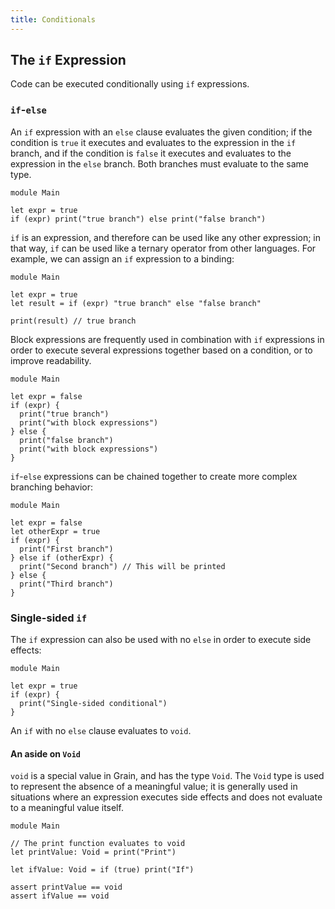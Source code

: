 ```yaml
---
title: Conditionals
---
```


## The `if` Expression

Code can be executed conditionally using `if` expressions.

### `if`-`else`

An `if` expression with an `else` clause evaluates the given condition; if the condition is `true` it executes and evaluates to the expression in the `if` branch, and if the condition is `false` it executes and evaluates to the expression in the `else` branch. Both branches must evaluate to the same type.

```grain
module Main

let expr = true
if (expr) print("true branch") else print("false branch")
```

`if` is an expression, and therefore can be used like any other expression; in that way, `if` can be used like a ternary operator from other languages. For example, we can assign an `if` expression to a binding:

```grain
module Main

let expr = true
let result = if (expr) "true branch" else "false branch"

print(result) // true branch
```

Block expressions are frequently used in combination with `if` expressions in order to execute several expressions together based on a condition, or to improve readability.

```grain
module Main

let expr = false
if (expr) {
  print("true branch")
  print("with block expressions")
} else {
  print("false branch")
  print("with block expressions")
}
```

`if`-`else` expressions can be chained together to create more complex branching behavior:

```grain
module Main

let expr = false
let otherExpr = true
if (expr) {
  print("First branch")
} else if (otherExpr) {
  print("Second branch") // This will be printed
} else {
  print("Third branch")
}
```

### Single-sided `if`

The `if` expression can also be used with no `else` in order to execute side effects:

```grain
module Main

let expr = true
if (expr) {
  print("Single-sided conditional")
}
```

An `if` with no `else` clause evaluates to `void`.

#### An aside on `Void`

`void` is a special value in Grain, and has the type `Void`. The `Void` type is used to represent the absence of a meaningful value; it is generally used in situations where an expression executes side effects and does not evaluate to a meaningful value itself.

```grain
module Main

// The print function evaluates to void
let printValue: Void = print("Print")

let ifValue: Void = if (true) print("If")

assert printValue == void
assert ifValue == void
```
